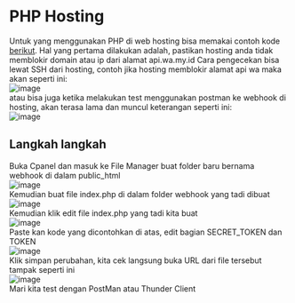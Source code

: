 # PHP Hosting

Untuk yang menggunakan PHP di web hosting bisa memakai contoh kode [berikut](index.php).
Hal yang pertama dilakukan adalah, pastikan hosting anda tidak memblokir domain atau ip dari alamat api.wa.my.id
Cara pengecekan bisa lewat SSH dari hosting, contoh jika hosting memblokir alamat api wa maka akan seperti ini:  
![image](https://github.com/whatsauth/webhook/assets/11188109/6c58afed-d8aa-4fa6-a1d4-a35a27ed7e6c)  
atau bisa juga ketika melakukan test menggunakan postman ke webhook di hosting, akan terasa lama dan muncul keterangan seperti ini:  
![image](https://github.com/whatsauth/webhook/assets/11188109/17676d2d-b1b3-4b54-ad99-4c9637f8b6fa)

## Langkah langkah
Buka Cpanel dan masuk ke File Manager buat folder baru bernama webhook di dalam public_html  
![image](https://github.com/whatsauth/webhook/assets/11188109/1a39bd75-1f86-4b38-a068-8becc87f087e)  
Kemudian buat file index.php di dalam folder webhook yang tadi dibuat  
![image](https://github.com/whatsauth/webhook/assets/11188109/a90824d4-f75e-4948-97c9-c2f1d6e19780)  
Kemudian klik edit file index.php yang tadi kita buat  
![image](https://github.com/whatsauth/webhook/assets/11188109/d5d348ab-17af-4c31-abbe-9e53ac54d919)  
Paste kan kode yang dicontohkan di atas, edit bagian SECRET_TOKEN dan TOKEN  
![image](https://github.com/whatsauth/webhook/assets/11188109/70022ace-aa63-48fb-9cca-14c42578a402)  
Klik simpan perubahan, kita cek langsung buka URL dari file tersebut tampak seperti ini  
![image](https://github.com/whatsauth/webhook/assets/11188109/3f244557-70db-4a01-8fe7-26644f38b970)  
Mari kita test dengan PostMan atau Thunder Client


